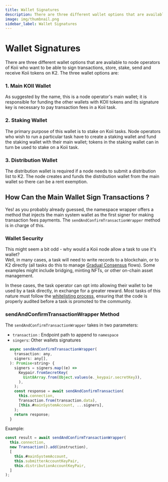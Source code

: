 ```yaml
---
title: Wallet Signatures
description: There are three different wallet options that are available to node operators of Koii who want to be able to sign transactions, store, stake, send and receive Koii Tokens on K2.
image: img/thumbnail.png
sidebar_label: Wallet Signatures
---
```


# Wallet Signatures

There are three different wallet options that are available to node operators of Koii who want to be able to sign transactions, store, stake, send and receive Koii tokens on K2. The three wallet options are:

### 1. Main KOII Wallet

As suggested by the name, this is a node operator's main wallet; it is responsible for funding the other wallets with KOII tokens and its signature key is necessary to pay transaction fees in a Koii task.

### 2. Staking Wallet&#x20;

The primary purpose of this wallet is to stake on Koii tasks. Node operators who wish to run a particular task have to create a staking wallet and fund the staking wallet with their main wallet; tokens in the staking wallet can in turn be used to stake on a Koii task.

### 3. Distribution Wallet&#x20;

The distribution wallet is required if a node needs to submit a distribution list to K2. The node creates and funds the distribution wallet from the main wallet so there can be a rent exemption.

## How Can the Main Wallet Sign Transactions ?

Yes! as you probably already guessed, the namespace wrapper offers a method that injects the main system wallet as the first signer for making transaction fees payments. The `sendAndConfirmTransactionWrapper` method is in charge of this.

### Wallet Security

This might seem a bit odd - why would a Koii node allow a task to use it's wallet? <br />
Well, in many cases, a task will need to write records to a blockchain, or to K2 directly (all tasks do this to manage [Gradual Consensus](../../what-are-tasks/gradual-consensus) flows). Some examples might include bridging, minting NFTs, or other on-chain asset management.&#x20;

In these cases, the task operator can opt into allowing their wallet to be used by a task directly, in exchange for a greater reward. Most tasks of this nature must follow the [whitelisting process](../../task-development-guide/task-development-flow/whitelist-task), ensuring that the code is properly audited before a task is promoted to the community.

### sendAndConfirmTransactionWrapper Method

The `sendAndConfirmTransactionWrapper` takes in two parameters:

- `transaction` : Endpoint path to append to `namespace`
- `singers`: Other wallets signatures

```javascript
  async sendAndConfirmTransactionWrapper(
    transaction: any,
    signers: any[],
  ): Promise<string> {
    signers = signers.map((e) =>
      Keypair.fromSecretKey(
        Uint8Array.from(Object.values(e._keypair.secretKey)),
      ),
    );
    const response = await sendAndConfirmTransaction(
      this.connection,
      Transaction.from(transaction.data),
      [this.#mainSystemAccount, ...signers],
    );
    return response;
  }
```

Example:

```javascript
const result = await sendAndConfirmTransactionWrapper(
  this.connection,
  new Transaction().add(instruction),
  [
    this.#mainSystemAccount,
    this.submitterAccountKeyPair,
    this.distributionAccountKeyPair,
  ]
);
```
